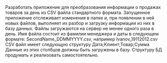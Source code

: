   Разработать приложение для преобразования информации о продажах товаров за день из CSV файла стандартного формата. 
Запущенное приложение отслеживает изменения в папке и, при появлении в ней новых файлов, выполняет их разбор и загрузку информации из них в базу данных. 
Файлы загружаются на сервер не менее одного раза в день. Имя файла состоит из фамилии менеджера и даты в следующем формате: 
  SecondName_DDMMYYYY.csv, например Ivanov_19112012.csv
CSV файл имеет следующую структуру
  Дата;Клиент;Товар;Сумма
Данные из этих столбцов должны быть загружены в базу. Структуру БД продумать и реализовать самостоятельно. 
